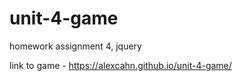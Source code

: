 # unit-4-game
homework assignment 4, jquery

link to game - https://alexcahn.github.io/unit-4-game/
